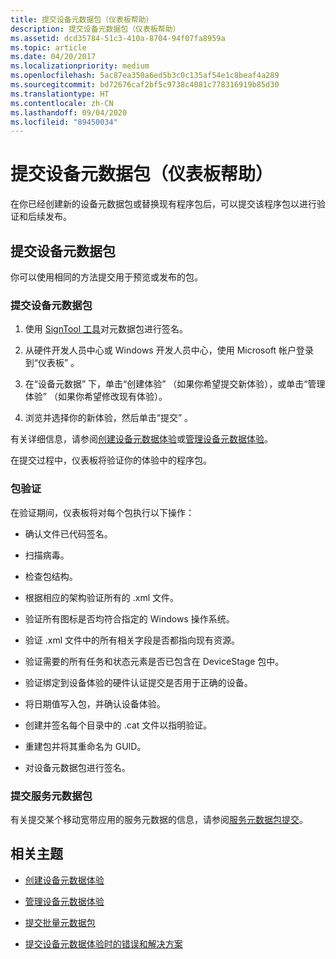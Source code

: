 ```yaml
---
title: 提交设备元数据包（仪表板帮助）
description: 提交设备元数据包（仪表板帮助）
ms.assetid: dcd35784-51c3-410a-8704-94f07fa8959a
ms.topic: article
ms.date: 04/20/2017
ms.localizationpriority: medium
ms.openlocfilehash: 5ac87ea350a6ed5b3c0c135af54e1c8beaf4a289
ms.sourcegitcommit: bd72676caf2bf5c9738c4081c778316919b85d30
ms.translationtype: HT
ms.contentlocale: zh-CN
ms.lasthandoff: 09/04/2020
ms.locfileid: "89450034"
---
```

# <a name="submit-a-device-metadata-package-dashboard-help"></a>提交设备元数据包（仪表板帮助）

在你已经创建新的设备元数据包或替换现有程序包后，可以提交该程序包以进行验证和后续发布。

## <a name="submitting-a-device-metadata-package"></a>提交设备元数据包

你可以使用相同的方法提交用于预览或发布的包。

### <a name="to-submit-a-device-metadata-package"></a>提交设备元数据包

1. 使用 [SignTool 工具](/windows/win32/seccrypto/signtool)对元数据包进行签名。

2. 从硬件开发人员中心或 Windows 开发人员中心，使用 Microsoft 帐户登录到“仪表板”  。

3. 在“设备元数据”  下，单击“创建体验”  （如果你希望提交新体验），或单击“管理体验”  （如果你希望修改现有体验）。

4. 浏览并选择你的新体验，然后单击“提交”  。

有关详细信息，请参阅[创建设备元数据体验](create-a-device-metadata-experience.md)或[管理设备元数据体验](manage-device-metadata-experiences.md)。

在提交过程中，仪表板将验证你的体验中的程序包。

### <a name="package-validation"></a>包验证

在验证期间，仪表板将对每个包执行以下操作：

- 确认文件已代码签名。

- 扫描病毒。

- 检查包结构。

- 根据相应的架构验证所有的 .xml 文件。

- 验证所有图标是否均符合指定的 Windows 操作系统。

- 验证 .xml 文件中的所有相关字段是否都指向现有资源。

- 验证需要的所有任务和状态元素是否已包含在 DeviceStage 包中。

- 验证绑定到设备体验的硬件认证提交是否用于正确的设备。

- 将日期值写入包，并确认设备体验。

- 创建并签名每个目录中的 .cat 文件以指明验证。

- 重建包并将其重命名为 GUID。

- 对设备元数据包进行签名。

### <a name="submitting-a-service-metadata-package"></a>提交服务元数据包

有关提交某个移动宽带应用的服务元数据的信息，请参阅[服务元数据包提交](../mobilebroadband/service-metadata.md)。

## <a name="related-topics"></a>相关主题

- [创建设备元数据体验](create-a-device-metadata-experience.md)

- [管理设备元数据体验](manage-device-metadata-experiences.md)

- [提交批量元数据包](submit-a-bulk-metadata-package.md)

- [提交设备元数据体验时的错误和解决方案](errors-and-solutions-when-submitting-device-metadata-experiences.md)
